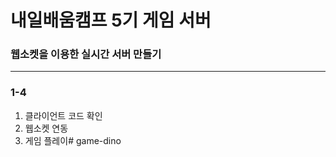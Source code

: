 # 내일배움캠프 5기 게임 서버
### 웹소켓을 이용한 실시간 서버 만들기

---

### 1-4
1. 클라이언트 코드 확인
2. 웹소켓 연동 
3. 게임 플레이# game-dino
